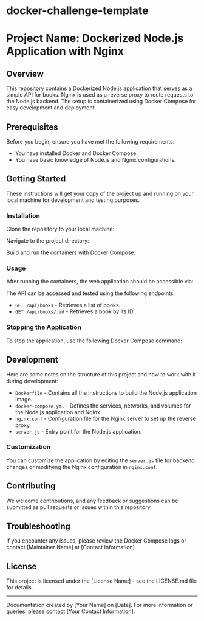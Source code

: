 # docker-challenge-template
# Project Name: Dockerized Node.js Application with Nginx

## Overview
This repository contains a Dockerized Node.js application that serves as a simple API for books. Nginx is used as a reverse proxy to route requests to the Node.js backend. The setup is containerized using Docker Compose for easy development and deployment.

## Prerequisites
Before you begin, ensure you have met the following requirements:
* You have installed Docker and Docker Compose.
* You have basic knowledge of Node.js and Nginx configurations.

## Getting Started
These instructions will get your copy of the project up and running on your local machine for development and testing purposes.

### Installation
Clone the repository to your local machine:


Navigate to the project directory:


Build and run the containers with Docker Compose:

### Usage
After running the containers, the web application should be accessible via:

The API can be accessed and tested using the following endpoints:
* `GET /api/books` - Retrieves a list of books.
* `GET /api/books/:id` - Retrieves a book by its ID.

### Stopping the Application
To stop the application, use the following Docker Compose command:

## Development
Here are some notes on the structure of this project and how to work with it during development:

* `Dockerfile` - Contains all the instructions to build the Node.js application image.
* `docker-compose.yml` - Defines the services, networks, and volumes for the Node.js application and Nginx.
* `nginx.conf` - Configuration file for the Nginx server to set up the reverse proxy.
* `server.js` - Entry point for the Node.js application.

### Customization
You can customize the application by editing the `server.js` file for backend changes or modifying the Nginx configuration in `nginx.conf`.

## Contributing
We welcome contributions, and any feedback or suggestions can be submitted as pull requests or issues within this repository.

## Troubleshooting
If you encounter any issues, please review the Docker Compose logs or contact [Maintainer Name] at [Contact Information].

## License
This project is licensed under the [License Name] - see the LICENSE.md file for details.

---
Documentation created by [Your Name] on [Date]. For more information or queries, please contact [Your Contact Information].

